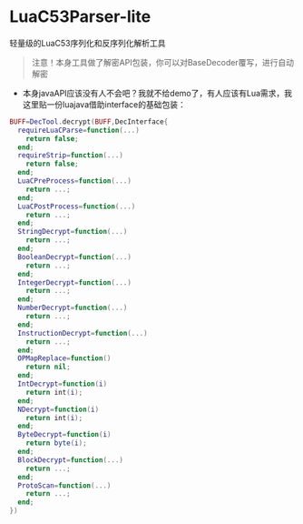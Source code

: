 # LuaC53Parser-lite
轻量级的LuaC53序列化和反序列化解析工具
> 注意！本身工具做了解密API包装，你可以对BaseDecoder覆写，进行自动解密


* 本身javaAPI应该没有人不会吧？我就不给demo了，有人应该有Lua需求，我这里贴一份luajava借助interface的基础包装：
```lua
BUFF=DecTool.decrypt(BUFF,DecInterface{
  requireLuaCParse=function(...)
    return false;
  end;
  requireStrip=function(...)
    return false;
  end;
  LuaCPreProcess=function(...)
    return ...;
  end;
  LuaCPostProcess=function(...)
    return ...;
  end;
  StringDecrypt=function(...)
    return ...;
  end;
  BooleanDecrypt=function(...)
    return ...;
  end;
  IntegerDecrypt=function(...)
    return ...;
  end;
  NumberDecrypt=function(...)
    return ...;
  end;
  InstructionDecrypt=function(...)
    return ...;
  end;
  OPMapReplace=function()
    return nil;
  end;
  IntDecrypt=function(i)
    return int(i);
  end;
  NDecrypt=function(i)
    return int(i);
  end;
  ByteDecrypt=function(i)
    return byte(i);
  end;
  BlockDecrypt=function(...)
    return ...;
  end;
  ProtoScan=function(...)
    return ...;
  end;
})
```
